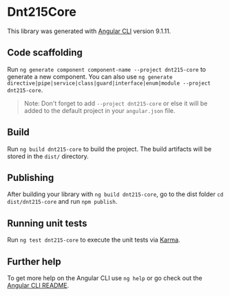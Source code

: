 # Dnt215Core

This library was generated with [Angular CLI](https://github.com/angular/angular-cli) version 9.1.11.

## Code scaffolding

Run `ng generate component component-name --project dnt215-core` to generate a new component. You can also use `ng generate directive|pipe|service|class|guard|interface|enum|module --project dnt215-core`.
> Note: Don't forget to add `--project dnt215-core` or else it will be added to the default project in your `angular.json` file. 

## Build

Run `ng build dnt215-core` to build the project. The build artifacts will be stored in the `dist/` directory.

## Publishing

After building your library with `ng build dnt215-core`, go to the dist folder `cd dist/dnt215-core` and run `npm publish`.

## Running unit tests

Run `ng test dnt215-core` to execute the unit tests via [Karma](https://karma-runner.github.io).

## Further help

To get more help on the Angular CLI use `ng help` or go check out the [Angular CLI README](https://github.com/angular/angular-cli/blob/master/README.md).
